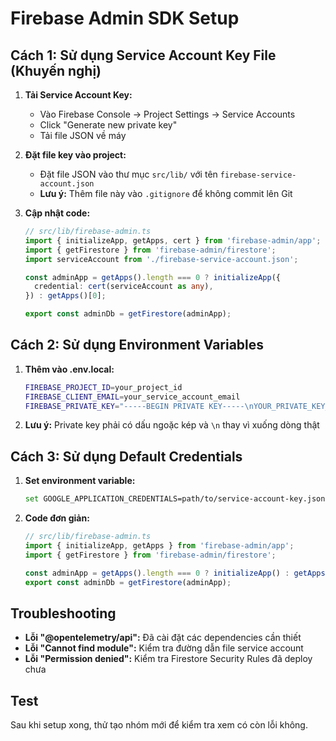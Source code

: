 # Firebase Admin SDK Setup

## Cách 1: Sử dụng Service Account Key File (Khuyến nghị)

1. **Tải Service Account Key:**
   - Vào Firebase Console → Project Settings → Service Accounts
   - Click "Generate new private key"
   - Tải file JSON về máy

2. **Đặt file key vào project:**
   - Đặt file JSON vào thư mục `src/lib/` với tên `firebase-service-account.json`
   - **Lưu ý:** Thêm file này vào `.gitignore` để không commit lên Git

3. **Cập nhật code:**
   ```typescript
   // src/lib/firebase-admin.ts
   import { initializeApp, getApps, cert } from 'firebase-admin/app';
   import { getFirestore } from 'firebase-admin/firestore';
   import serviceAccount from './firebase-service-account.json';

   const adminApp = getApps().length === 0 ? initializeApp({
     credential: cert(serviceAccount as any),
   }) : getApps()[0];

   export const adminDb = getFirestore(adminApp);
   ```

## Cách 2: Sử dụng Environment Variables

1. **Thêm vào .env.local:**
   ```bash
   FIREBASE_PROJECT_ID=your_project_id
   FIREBASE_CLIENT_EMAIL=your_service_account_email
   FIREBASE_PRIVATE_KEY="-----BEGIN PRIVATE KEY-----\nYOUR_PRIVATE_KEY_HERE\n-----END PRIVATE KEY-----\n"
   ```

2. **Lưu ý:** Private key phải có dấu ngoặc kép và `\n` thay vì xuống dòng thật

## Cách 3: Sử dụng Default Credentials

1. **Set environment variable:**
   ```bash
   set GOOGLE_APPLICATION_CREDENTIALS=path/to/service-account-key.json
   ```

2. **Code đơn giản:**
   ```typescript
   // src/lib/firebase-admin.ts
   import { initializeApp, getApps } from 'firebase-admin/app';
   import { getFirestore } from 'firebase-admin/firestore';

   const adminApp = getApps().length === 0 ? initializeApp() : getApps()[0];
   export const adminDb = getFirestore(adminApp);
   ```

## Troubleshooting

- **Lỗi "@opentelemetry/api":** Đã cài đặt các dependencies cần thiết
- **Lỗi "Cannot find module":** Kiểm tra đường dẫn file service account
- **Lỗi "Permission denied":** Kiểm tra Firestore Security Rules đã deploy chưa

## Test

Sau khi setup xong, thử tạo nhóm mới để kiểm tra xem có còn lỗi không.







